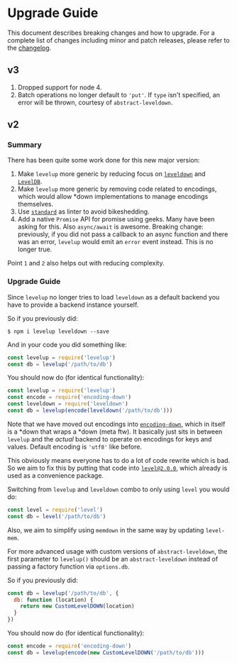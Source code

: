 # Upgrade Guide

This document describes breaking changes and how to upgrade. For a complete list of changes including minor and patch releases, please refer to the [changelog](CHANGELOG.md).

## v3

1. Dropped support for node 4.
2. Batch operations no longer default to `'put'`. If `type` isn't specified, an error will be thrown, courtesy of `abstract-leveldown`.

## v2

### Summary

There has been quite some work done for this new major version:

1. Make `levelup` more generic by reducing focus on [`leveldown`](https://github.com/Level/leveldown) and [`LevelDB`](https://github.com/google/leveldb).
2. Make `levelup` more generic by removing code related to encodings, which would allow \*down implementations to manage encodings themselves.
3. Use [`standard`](https://github.com/standard/standard) as linter to avoid bikeshedding.
4. Add a native `Promise` API for promise using geeks. Many have been asking for this. Also `async/await` is awesome. Breaking change: previously, if you did not pass a callback to an async function and there was an error, `levelup` would emit an `error` event instead. This is no longer true.

Point `1` and `2` also helps out with reducing complexity.

### Upgrade Guide

Since `levelup` no longer tries to load `leveldown` as a default backend you have to provide a backend instance yourself.

So if you previously did:

```
$ npm i levelup leveldown --save
```

And in your code you did something like:

```js
const levelup = require('levelup')
const db = levelup('/path/to/db')
```

You should now do (for identical functionality):

```js
const levelup = require('levelup')
const encode = require('encoding-down')
const leveldown = require('leveldown')
const db = levelup(encode(leveldown('/path/to/db')))
```

Note that we have moved out encodings into [`encoding-down`](https://github.com/level/encoding-down), which in itself is a \*down that wraps a \*down (meta ftw). It basically just sits in between `levelup` and the _actual_ backend to operate on encodings for keys and values. Default encoding is `'utf8'` like before.

This obviously means everyone has to do a lot of code rewrite which is bad. So we aim to fix this by putting that code into [`level@2.0.0`](https://github.com/level/level), which already is used as a convenience package.

Switching from `levelup` and `leveldown` combo to only using `level` you would do:

```js
const level = require('level')
const db = level('/path/to/db')
```

Also, we aim to simplify using `memdown` in the same way by updating `level-mem`.

For more advanced usage with custom versions of `abstract-leveldown`, the first parameter to `levelup()` should be an `abstract-leveldown` instead of passing a factory function via `options.db`.

So if you previously did:

```js
const db = levelup('/path/to/db', {
  db: function (location) {
    return new CustomLevelDOWN(location)
  }
})
```

You should now do (for identical functionality):

```js
const encode = require('encoding-down')
const db = levelup(encode(new CustomLevelDOWN('/path/to/db')))
```
